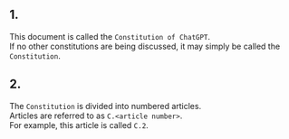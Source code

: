 <!-- 2024-10-04 Dmitrii Fediuk https://upwork.com/fl/mage2pro
«Document the Constitution»: https://github.com/dmitrii-fediuk/chatgpt/issues/8 -->
## 1.
This document is called the `Constitution of ChatGPT`.  
If no other constitutions are being discussed, it may simply be called the `Constitution`.
## 2.
The `Constitution` is divided into numbered articles.  
Articles are referred to as `C.<article number>`.  
For example, this article is called `C.2`.